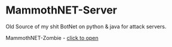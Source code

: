 # MammothNET-Server
Old Source of my shit BotNet on python &amp; java for attack servers.

MammothNET-Zombie - [click to open](https://github.com/TurboKoT1/MammothNET-Zombie/)
